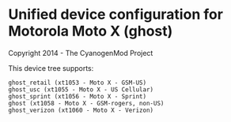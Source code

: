Unified device configuration for Motorola Moto X (ghost)
==============================
Copyright 2014 - The CyanogenMod Project

This device tree supports:

    ghost_retail (xt1053 - Moto X - GSM-US)
    ghost_usc (xt1055 - Moto X - US Cellular)
    ghost_sprint (xt1056 - Moto X - Sprint)
    ghost (xt1058 - Moto X - GSM-rogers, non-US)
    ghost_verizon (xt1060 - Moto X - Verizon)
